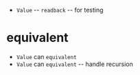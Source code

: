 - `Value` -- `readback` -- for testing

# equivalent

- `Value` can `equivalent`
- `Value` can `equivalent` -- handle recursion
